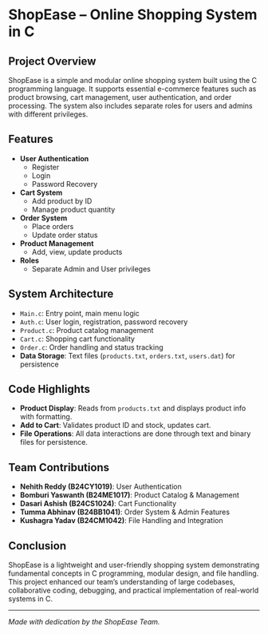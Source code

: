 # ShopEase – Online Shopping System in C

## Project Overview

ShopEase is a simple and modular online shopping system built using the C programming language. It supports essential e-commerce features such as product browsing, cart management, user authentication, and order processing. The system also includes separate roles for users and admins with different privileges.

## Features

- **User Authentication**
  - Register
  - Login
  - Password Recovery
- **Cart System**
  - Add product by ID
  - Manage product quantity
- **Order System**
  - Place orders
  - Update order status
- **Product Management**
  - Add, view, update products
- **Roles**
  - Separate Admin and User privileges

## System Architecture

- `Main.c`: Entry point, main menu logic
- `Auth.c`: User login, registration, password recovery
- `Product.c`: Product catalog management
- `Cart.c`: Shopping cart functionality
- `Order.c`: Order handling and status tracking
- **Data Storage**: Text files (`products.txt`, `orders.txt`, `users.dat`) for persistence

## Code Highlights

- **Product Display**: Reads from `products.txt` and displays product info with formatting.
- **Add to Cart**: Validates product ID and stock, updates cart.
- **File Operations**: All data interactions are done through text and binary files for persistence.

## Team Contributions

- **Nehith Reddy (B24CY1019)**: User Authentication
- **Bomburi Yaswanth (B24ME1017)**: Product Catalog & Management
- **Dasari Ashish (B24CS1024)**: Cart Functionality
- **Tumma Abhinav (B24BB1041)**: Order System & Admin Features
- **Kushagra Yadav (B24CM1042)**: File Handling and Integration

## Conclusion

ShopEase is a lightweight and user-friendly shopping system demonstrating fundamental concepts in C programming, modular design, and file handling. This project enhanced our team’s understanding of large codebases, collaborative coding, debugging, and practical implementation of real-world systems in C.

---

*Made with dedication by the ShopEase Team.*
